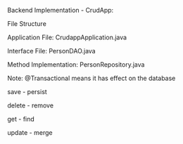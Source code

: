 Backend Implementation - CrudApp: 

File Structure

Application File: CrudappApplication.java

Interface File: PersonDAO.java

Method Implementation: PersonRepository.java

Note: 
@Transactional means it has effect on the database

save - persist

delete - remove

get - find

update - merge
